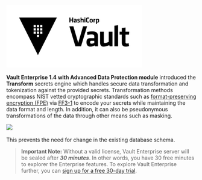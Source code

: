 ![Vault logo](./assets/Vault_Icon_FullColor.png)

**Vault Enterprise 1.4 with Advanced Data Protection module** introduced the **Transform** secrets engine which handles secure data transformation and tokenization against the provided secrets. Transformation methods encompass NIST vetted cryptographic standards such as [format-preserving encryption (FPE)](https://en.wikipedia.org/wiki/Format-preserving_encryption) via [FF3-1](https://csrc.nist.gov/publications/detail/sp/800-38g/rev-1/draft) to encode your secrets while maintaining the data format and length. In addition, it can also be pseudonymous transformations of the data through other means such as masking.

![](https://education-yh.s3-us-west-2.amazonaws.com/GH/vault-transform.png)

This prevents the need for change in the existing database schema.


> **Important Note:** Without a valid license, Vault Enterprise server will be sealed after ***30 minutes***. In other words, you have 30 free minutes to explorer the Enterprise features. To explore Vault Enterprise further, you can [sign up for a free 30-day trial](https://www.hashicorp.com/products/vault/trial).
